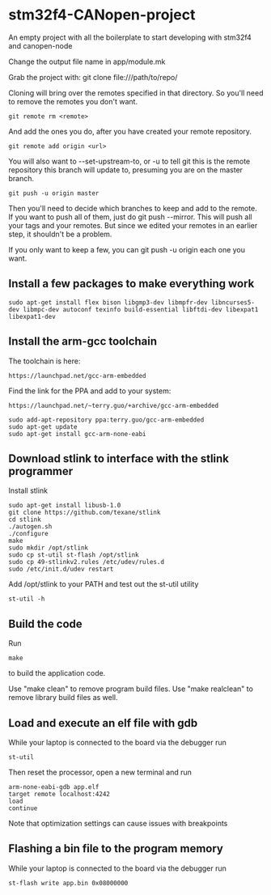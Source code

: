 stm32f4-CANopen-project
=====================

An empty project with all the boilerplate to start developing with stm32f4 and canopen-node

Change the output file name in app/module.mk

Grab the project with:
	git clone file:///path/to/repo/

Cloning will bring over the remotes specified in that directory. So you'll need to remove the remotes you don't want.

	git remote rm <remote>

And add the ones you do, after you have created your remote repository.

	git remote add origin <url>

You will also want to --set-upstream-to, or -u to tell git this is the remote repository this branch will update to, presuming you are on the master branch.

	git push -u origin master

Then you'll need to decide which branches to keep and add to the remote. If you want to push all of them, just do git push --mirror. This will push all your tags and your remotes. But since we edited your remotes in an earlier step, it shouldn't be a problem.

If you only want to keep a few, you can git push -u origin <branch> each one you want.

Install a few packages to make everything work
---

    sudo apt-get install flex bison libgmp3-dev libmpfr-dev libncurses5-dev libmpc-dev autoconf texinfo build-essential libftdi-dev libexpat1 libexpat1-dev


Install the arm-gcc toolchain
---

The toolchain is here:

	https://launchpad.net/gcc-arm-embedded

Find the link for the PPA and add to your system:

	https://launchpad.net/~terry.guo/+archive/gcc-arm-embedded

	sudo add-apt-repository ppa:terry.guo/gcc-arm-embedded
	sudo apt-get update
	sudo apt-get install gcc-arm-none-eabi


Download stlink to interface with the stlink programmer
---

Install stlink

    sudo apt-get install libusb-1.0
    git clone https://github.com/texane/stlink
    cd stlink
    ./autogen.sh 
    ./configure
    make
    sudo mkdir /opt/stlink
    sudo cp st-util st-flash /opt/stlink
    sudo cp 49-stlinkv2.rules /etc/udev/rules.d
    sudo /etc/init.d/udev restart 

Add /opt/stlink to your PATH and test out the st-util utility

    st-util -h

Build the code
---

Run

    make

to build the application code.

Use "make clean" to remove program build files. Use "make realclean" to remove library build files as well.

Load and execute an elf file with gdb
---

While your laptop is connected to the board via the debugger run

    st-util 

Then reset the processor, open a new terminal and run

    arm-none-eabi-gdb app.elf
    target remote localhost:4242 
    load
    continue

Note that optimization settings can cause issues with breakpoints

Flashing a bin file to the program memory
---

While your laptop is connected to the board via the debugger run

    st-flash write app.bin 0x08000000

